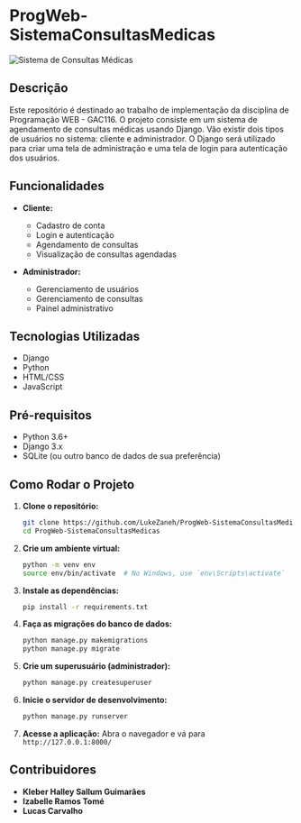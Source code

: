 
# ProgWeb-SistemaConsultasMedicas

![Sistema de Consultas Médicas](ProgWeb-SistemaConsultasMedicas/consultorio/staticfiles/logo-consultorio.png)

## Descrição

Este repositório é destinado ao trabalho de implementação da disciplina de Programação WEB - GAC116. O projeto consiste em um sistema de agendamento de consultas médicas usando Django. Vão existir dois tipos de usuários no sistema: cliente e administrador. O Django será utilizado para criar uma tela de administração e uma tela de login para autenticação dos usuários.

## Funcionalidades

- **Cliente:**
  - Cadastro de conta
  - Login e autenticação
  - Agendamento de consultas
  - Visualização de consultas agendadas

- **Administrador:**
  - Gerenciamento de usuários
  - Gerenciamento de consultas
  - Painel administrativo

## Tecnologias Utilizadas

- Django
- Python
- HTML/CSS
- JavaScript

## Pré-requisitos

- Python 3.6+
- Django 3.x
- SQLite (ou outro banco de dados de sua preferência)

## Como Rodar o Projeto

1. **Clone o repositório:**
   ```bash
   git clone https://github.com/LukeZaneh/ProgWeb-SistemaConsultasMedicas.git
   cd ProgWeb-SistemaConsultasMedicas
   ```

2. **Crie um ambiente virtual:**
   ```bash
   python -m venv env
   source env/bin/activate  # No Windows, use `env\Scripts\activate`
   ```

3. **Instale as dependências:**
   ```bash
   pip install -r requirements.txt
   ```

4. **Faça as migrações do banco de dados:**
   ```bash
   python manage.py makemigrations
   python manage.py migrate
   ```

5. **Crie um superusuário (administrador):**
   ```bash
   python manage.py createsuperuser
   ```

6. **Inicie o servidor de desenvolvimento:**
   ```bash
   python manage.py runserver
   ```

7. **Acesse a aplicação:**
   Abra o navegador e vá para `http://127.0.0.1:8000/`

## Contribuidores

- **Kleber Halley Sallum Guimarães**
- **Izabelle Ramos Tomé**
- **Lucas Carvalho**
